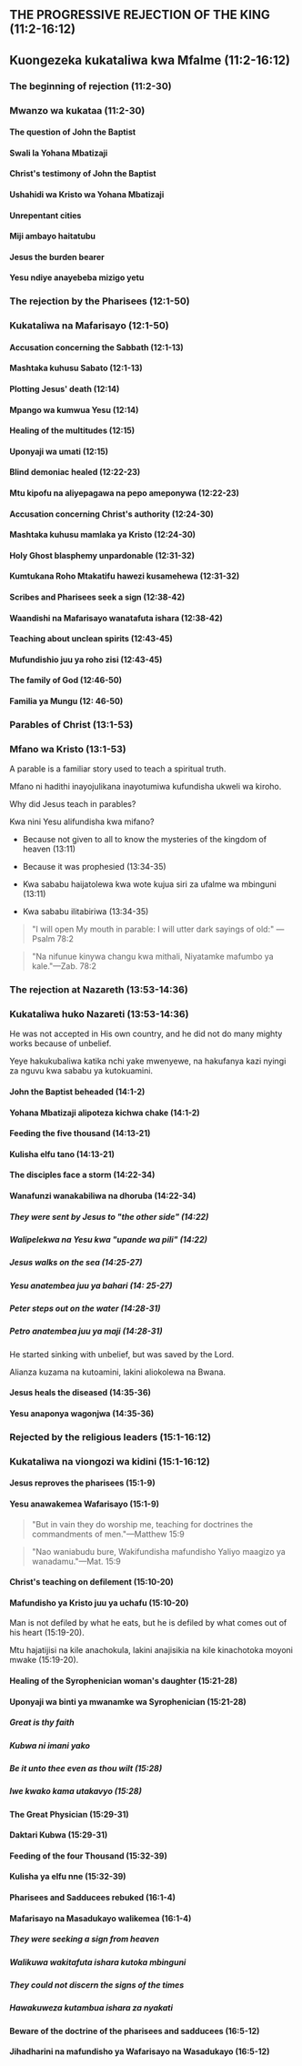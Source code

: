 ## THE PROGRESSIVE REJECTION OF THE KING (11:2-16:12)

## Kuongezeka kukataliwa kwa Mfalme (11:2-16:12)

### The beginning of rejection (11:2-30)

### Mwanzo wa kukataa (11:2-30)

#### The question of John the Baptist

#### Swali la Yohana Mbatizaji

#### Christ's testimony of John the Baptist

#### Ushahidi wa Kristo wa Yohana Mbatizaji

#### Unrepentant cities

#### Miji ambayo haitatubu

#### Jesus the burden bearer

#### Yesu ndiye anayebeba mizigo yetu

### The rejection by the Pharisees (12:1-50)

### Kukataliwa na Mafarisayo (12:1-50)

#### Accusation concerning the Sabbath (12:1-13)

#### Mashtaka kuhusu Sabato (12:1-13)

#### Plotting Jesus' death (12:14)

#### Mpango wa kumwua Yesu (12:14)

#### Healing of the multitudes (12:15)

#### Uponyaji wa umati (12:15)

#### Blind demoniac healed (12:22-23)

#### Mtu kipofu na aliyepagawa na pepo ameponywa (12:22-23)

#### Accusation concerning Christ's authority (12:24-30)

#### Mashtaka kuhusu mamlaka ya Kristo (12:24-30)

#### Holy Ghost blasphemy unpardonable (12:31-32)

#### Kumtukana Roho Mtakatifu hawezi kusamehewa (12:31-32)

#### Scribes and Pharisees seek a sign (12:38-42)

#### Waandishi na Mafarisayo wanatafuta ishara (12:38-42)

#### Teaching about unclean spirits (12:43-45)

#### Mufundishio juu ya roho zisi (12:43-45)

#### The family of God (12:46-50)

#### Familia ya Mungu (12: 46-50)

### Parables of Christ (13:1-53)

### Mfano wa Kristo (13:1-53)

A parable is a familiar story used to teach a spiritual truth.

Mfano ni hadithi inayojulikana inayotumiwa kufundisha ukweli wa kiroho.

Why did Jesus teach in parables?

Kwa nini Yesu alifundisha kwa mifano?

* Because not given to all to know the mysteries of the kingdom of heaven (13:11)
* Because it was prophesied (13:34-35)

* Kwa sababu haijatolewa kwa wote kujua siri za ufalme wa mbinguni (13:11)
* Kwa sababu ilitabiriwa (13:34-35)

> "I will open My mouth in parable: I will utter dark sayings of old:" &mdash;Psalm 78:2

> "Na nifunue kinywa changu kwa mithali, Niyatamke mafumbo ya kale."&mdash;Zab. 78:2

### The rejection at Nazareth (13:53-14:36)

### Kukataliwa huko Nazareti (13:53-14:36)

He was not accepted in His own country, and he did not do many mighty works because of unbelief.

Yeye hakukubaliwa katika nchi yake mwenyewe, na hakufanya kazi nyingi za nguvu kwa sababu ya kutokuamini.

#### John the Baptist beheaded (14:1-2)

#### Yohana Mbatizaji alipoteza kichwa chake (14:1-2)

#### Feeding the five thousand (14:13-21)

#### Kulisha elfu tano (14:13-21)

#### The disciples face a storm (14:22-34)

#### Wanafunzi wanakabiliwa na dhoruba (14:22-34)

##### They were sent by Jesus to "the other side" (14:22)

##### Walipelekwa na Yesu kwa "upande wa pili" (14:22)

##### Jesus walks on the sea (14:25-27)

##### Yesu anatembea juu ya bahari (14: 25-27)

##### Peter steps out on the water (14:28-31)

##### Petro anatembea juu ya maji (14:28-31)

He started sinking with unbelief, but was saved by the Lord.

Alianza kuzama na kutoamini, lakini aliokolewa na Bwana.

#### Jesus heals the diseased (14:35-36)

#### Yesu anaponya wagonjwa (14:35-36)

### Rejected by the religious leaders (15:1-16:12)

### Kukataliwa na viongozi wa kidini (15:1-16:12)

#### Jesus reproves the pharisees (15:1-9)

#### Yesu anawakemea Wafarisayo (15:1-9)

> "But in vain they do worship me, teaching for doctrines the commandments of men."&mdash;Matthew 15:9

> "Nao waniabudu bure, Wakifundisha mafundisho Yaliyo maagizo ya wanadamu."&mdash;Mat. 15:9

#### Christ's teaching on defilement (15:10-20)

#### Mafundisho ya Kristo juu ya uchafu (15:10-20)

Man is not defiled by what he eats, but he is defiled by what comes out of his heart (15:19-20).

Mtu hajatijisi na kile anachokula, lakini anajisikia na kile kinachotoka moyoni mwake (15:19-20).

#### Healing of the Syrophenician woman's daughter (15:21-28)

#### Uponyaji wa binti ya mwanamke wa Syrophenician (15:21-28)

##### Great is thy faith

##### Kubwa ni imani yako

##### Be it unto thee even as thou wilt (15:28)

##### Iwe kwako kama utakavyo (15:28)

#### The Great Physician (15:29-31)

#### Daktari Kubwa (15:29-31)

#### Feeding of the four Thousand (15:32-39)

#### Kulisha ya elfu nne (15:32-39)

#### Pharisees and Sadducees rebuked (16:1-4)

#### Mafarisayo na Masadukayo walikemea (16:1-4)

##### They were seeking a sign from heaven

##### Walikuwa wakitafuta ishara kutoka mbinguni

##### They could not discern the signs of the times

##### Hawakuweza kutambua ishara za nyakati

#### Beware of the doctrine of the pharisees and sadducees (16:5-12)

#### Jihadharini na mafundisho ya Wafarisayo na Wasadukayo (16:5-12)